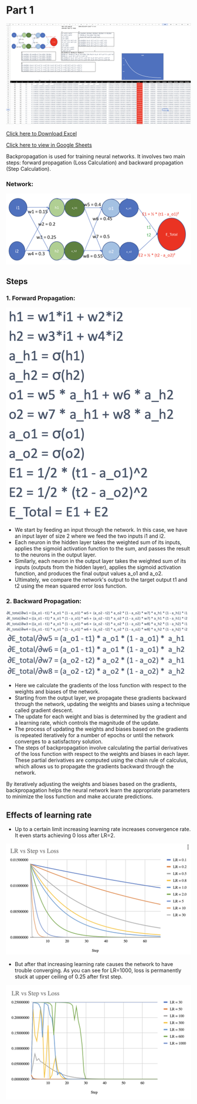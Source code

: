 # Part 1

![Backpropagation](./images/backprop.png)

[Click here to Download Excel](http://github.com/swapniel99/erav1s6/raw/main/part1/S6%20Part1.xlsx)

[Click here to view in Google Sheets](https://docs.google.com/spreadsheets/d/1NMEAmPLYBT2U-2u5Mkx-RauB0dxvmo8T/edit?usp=sharing&ouid=105619550207509869107&rtpof=true&sd=true)

Backpropagation is used for training neural networks. It involves two main steps: forward propagation (Loss Calculation) and backward propagation (Step Calculation).

### Network:
![Network](./images/network.png)

## Steps
### 1. Forward Propagation:
![Calculations](./images/calc.png)
- We start by feeding an input through the network. In this case, we have an input layer of size 2 where we feed the two inputs i1 and i2.
- Each neuron in the hidden layer takes the weighted sum of its inputs, applies the sigmoid activation function to the sum, and passes the result to the neurons in the output layer.
- Similarly, each neuron in the output layer takes the weighted sum of its inputs (outputs from the hidden layer), applies the sigmoid activation function, and produces the final output values a_o1 and a_o2.
- Ultimately, we compare the network's output to the target output t1 and t2 using the mean squared error loss function.

### 2. Backward Propagation:
![Gradient](./images/gradient1.png)
![Gradient](./images/gradient2.png)
- Here we calculate the gradients of the loss function with respect to the weights and biases of the network.
- Starting from the output layer, we propagate these gradients backward through the network, updating the weights and biases using a technique called gradient descent.
- The update for each weight and bias is determined by the gradient and a learning rate, which controls the magnitude of the update.
- The process of updating the weights and biases based on the gradients is repeated iteratively for a number of epochs or until the network converges to a satisfactory solution.
- The steps of backpropagation involve calculating the partial derivatives of the loss function with respect to the weights and biases in each layer. These partial derivatives are computed using the chain rule of calculus, which allows us to propagate the gradients backward through the network.

By iteratively adjusting the weights and biases based on the gradients, backpropagation helps the neural network learn the appropriate parameters to minimize the loss function and make accurate predictions.

## Effects of learning rate
- Up to a certain limit increasing learning rate increases convergence rate. It even starts achieving 0 loss after LR=2.

![Gradient](./images/lowerLR.png)

- But after that increasing learning rate causes the network to have trouble converging. As you can see for LR=1000, loss is permanently stuck at upper ceiling of 0.25 after first step.

![Gradient](./images/higherLR.png)
